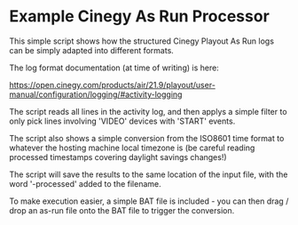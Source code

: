 # Example Cinegy As Run Processor

This simple script shows how the structured Cinegy Playout As Run logs can be simply adapted into different formats.

The log format documentation (at time of writing) is here:

https://open.cinegy.com/products/air/21.9/playout/user-manual/configuration/logging/#activity-logging

The script reads all lines in the activity log, and then applys a simple filter to only pick lines involving 'VIDEO' devices with 'START' events.

The script also shows a simple conversion from the ISO8601 time format to whatever the hosting machine local timezone is (be careful reading processed timestamps covering daylight savings changes!)

The script will save the results to the same location of the input file, with the word '-processed' added to the filename.

To make execution easier, a simple BAT file is included - you can then drag / drop an as-run file onto the BAT file to trigger the conversion.